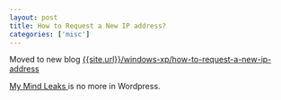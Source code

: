 ```yaml
---
layout: post
title: How to Request a New IP address?
categories: ['misc']
---
```

Moved to new blog <a href="{{site.url}}/windows-xp/how-to-request-a-new-ip-address">{{site.url}}/windows-xp/how-to-request-a-new-ip-address</a>

<a href="{{site.url}}">My Mind Leaks </a>is no more in Wordpress.
